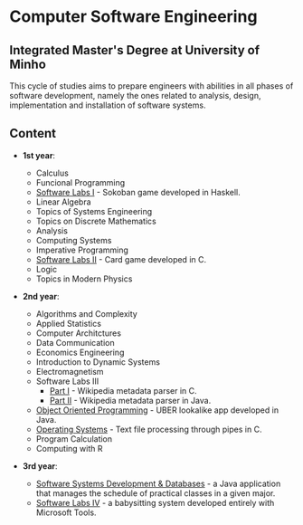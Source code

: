 # Computer Software Engineering 

## Integrated Master's Degree at University of Minho

This cycle of studies aims to prepare engineers with abilities in all phases of software development, namely the ones related to analysis, design, implementation and installation of software systems.

## Content

* **1st year**:
  - Calculus
  - Funcional Programming
  - [Software Labs I](https://github.com/VitorPeixoto97/Sokoban) - Sokoban game developed in Haskell.
  - Linear Algebra
  - Topics of Systems Engineering
  - Topics on Discrete Mathematics
  - Analysis
  - Computing Systems
  - Imperative Programming
  - [Software Labs II](https://github.com/VitorPeixoto/Big-Two) - Card game developed in C.
  - Logic
  - Topics in Modern Physics

* **2nd year**:
  - Algorithms and Complexity
  - Applied Statistics
  - Computer Architctures
  - Data Communication
  - Economics Engineering
  - Introduction to Dynamic Systems
  - Electromagnetism
  - Software Labs III
    - [Part I](https://github.com/VitorPeixoto97/Wikipedia-Parser-I) - Wikipedia metadata parser in C.
    - [Part II](https://github.com/VitorPeixoto97/Wikipedia-Parser-II) - Wikipedia metadata parser in Java.
  - [Object Oriented Programming](https://github.com/VitorPeixoto97/UMeR) - UBER lookalike app developed in Java.
  - [Operating Systems](https://github.com/VitorPeixoto97/Notebook-Processor) - Text file processing through pipes in C.
  - Program Calculation
  - Computing with R

* **3rd year**:
  - [Software Systems Development & Databases](https://github.com/) - a Java application that manages the schedule of practical classes in a given major.
  - [Software Labs IV](https://github.com/) - a babysitting system developed entirely with Microsoft Tools.
